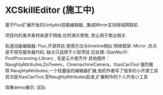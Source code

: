 # XCSkillEditor  (施工中)
基于Flux扩展开发的UnityAct技能编辑器, ,集成Mirror支持局域网联机

项目内的美术素材来源于网络,仅供演示使用, 禁止用于商业相关.

轨道动画编辑器: Flux,开源项目,使用方法与timeline相似
网络框架: Mirror ,优点是不用写服务器代码, 缺点只适用于小型项目
后处理: QianMo/X-PostProcessing-Library , 毛星云大佬杰作
其他插件：NaughtyAttributes,DoTween，CinemachineCamera，XiaoCaoTool
强烈推荐:NaughtyAttributes,一个轻量级的编辑器扩展,他的作者写了很多的小开源工具
其次是XiaoCaoTool,受NaughtyAttributes启发,扩展制作的个人开发小工具


效果demo展示:
试玩:




